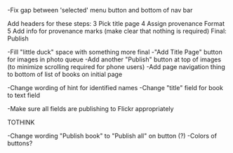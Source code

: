 -Fix gap between 'selected' menu button and bottom of nav bar

Add headers for these steps:
  3 Pick title page
  4 Assign provenance Format
  5 Add info for provenance marks (make clear that nothing is required)
  Final: Publish 

-Fill "little duck" space with something more final
-"Add Title Page" button for images in photo queue
-Add another "Publish" button at top of images (to minimize scrolling required for phone users)
-Add page navigation thing to bottom of list of books on initial page

-Change wording of hint for identified names 
-Change "title" field for book to text field

-Make sure all fields are publishing to Flickr appropriately

TOTHINK

  -Change wording "Publish book" to "Publish all" on button (?)
  -Colors of buttons? 





